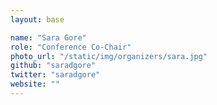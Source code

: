 ```yaml
---
layout: base

name: "Sara Gore"
role: "Conference Co-Chair"
photo_url: "/static/img/organizers/sara.jpg"
github: "saradgore"
twitter: "saradgore"
website: ""
---
```

